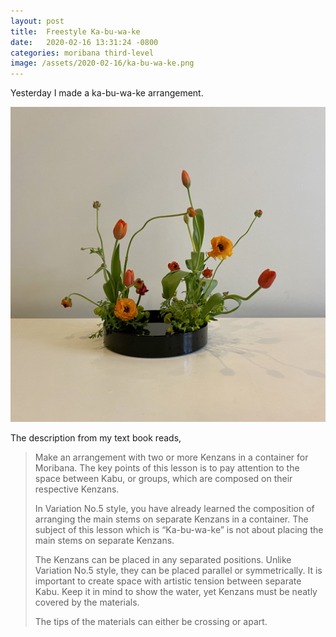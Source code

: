 ```yaml
---
layout: post
title:  Freestyle Ka-bu-wa-ke
date:   2020-02-16 13:31:24 -0800
categories: moribana third-level
image: /assets/2020-02-16/ka-bu-wa-ke.png
---
```

Yesterday I made a ka-bu-wa-ke arrangement. 

![ka-bu-wa-ke arrangement](/assets/2020-02-16/ka-bu-wa-ke.png)

The description from my text book reads, 
> Make an arrangement with two or more Kenzans in a container for Moribana. The key points of this lesson is to pay attention to the space between Kabu, or groups, which are composed on their respective Kenzans.
>
> In Variation No.5 style, you have already learned the composition of arranging the main stems on separate Kenzans in a container. The subject of this lesson which is “Ka-bu-wa-ke” is not about placing the main stems on separate Kenzans.
>
> The Kenzans can be placed in any separated positions. Unlike Variation No.5 style, they can be placed parallel or symmetrically. It is important to create space with artistic tension between separate Kabu. Keep it in mind to show the water, yet Kenzans must be neatly covered by the materials.
>
> The tips of the materials can either be crossing or apart.